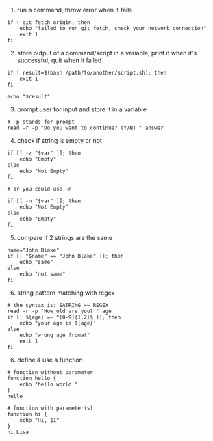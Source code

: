1. run a command, throw error when it fails

```console
if ! git fetch origin; then
	echo "failed to run git fetch, check your network connection"
	exit 1
fi
```

2. store output of a command/script in a variable, print it when it's successful, quit when it failed

```console
if ! result=$(bash /path/to/another/script.sh); then
	exit 1
fi

echo "$result"
```

3. prompt user for input and store it in a variable

```console
# -p stands for prompt
read -r -p "Do you want to continue? (Y/N) " answer
```

4. check if string is empty or not

```console
if [[ -z "$var" ]]; then
	echo "Empty"
else
	echo "Not Empty"
fi

# or you could use -n

if [[ -n "$var" ]]; then
	echo "Not Empty"
else
	echo "Empty"
fi
```

5. compare if 2 strings are the same

```console
name="John Blake"
if [[ "$name" == "John Blake" ]]; then
	echo "same"
else
	echo "not same"
fi
```

6. string pattern matching with regex

```console
# the syntax is: SATRING =~ REGEX
read -r -p "How old are you? " age
if [[ ${age} =~ ^[0-9]{1,2}$ ]]; then
	echo "your age is ${age}'
else
	echo "wrong age fromat"
	exit 1
fi
```

6. define & use a function

```console
# function without parameter
function hello {
	echo "hello world "
}
hello

# function with parameter(s)
function hi {
	echo "Hi, $1"
}
hi Lisa
```
